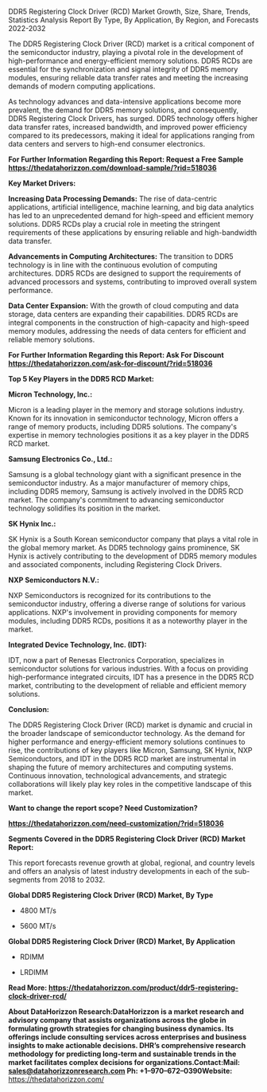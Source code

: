 DDR5 Registering Clock Driver (RCD) Market Growth, Size, Share, Trends,
Statistics Analysis Report By Type, By Application, By Region, and
Forecasts 2022-2032

The DDR5 Registering Clock Driver (RCD) market is a critical component
of the semiconductor industry, playing a pivotal role in the development
of high-performance and energy-efficient memory solutions. DDR5 RCDs are
essential for the synchronization and signal integrity of DDR5 memory
modules, ensuring reliable data transfer rates and meeting the
increasing demands of modern computing applications.

As technology advances and data-intensive applications become more
prevalent, the demand for DDR5 memory solutions, and consequently, DDR5
Registering Clock Drivers, has surged. DDR5 technology offers higher
data transfer rates, increased bandwidth, and improved power efficiency
compared to its predecessors, making it ideal for applications ranging
from data centers and servers to high-end consumer electronics.

**For Further Information Regarding this Report: Request a Free Sample
<https://thedatahorizzon.com/download-sample/?rid=518036>**

**Key Market Drivers:**

**Increasing Data Processing Demands:** The rise of data-centric
applications, artificial intelligence, machine learning, and big data
analytics has led to an unprecedented demand for high-speed and
efficient memory solutions. DDR5 RCDs play a crucial role in meeting the
stringent requirements of these applications by ensuring reliable and
high-bandwidth data transfer.

**Advancements in Computing Architectures:** The transition to DDR5
technology is in line with the continuous evolution of computing
architectures. DDR5 RCDs are designed to support the requirements of
advanced processors and systems, contributing to improved overall system
performance.

**Data Center Expansion:** With the growth of cloud computing and data
storage, data centers are expanding their capabilities. DDR5 RCDs are
integral components in the construction of high-capacity and high-speed
memory modules, addressing the needs of data centers for efficient and
reliable memory solutions.

**For Further Information Regarding this Report: Ask For Discount
<https://thedatahorizzon.com/ask-for-discount/?rid=518036>**

**Top 5 Key Players in the DDR5 RCD Market:**

**Micron Technology, Inc.:**

Micron is a leading player in the memory and storage solutions industry.
Known for its innovation in semiconductor technology, Micron offers a
range of memory products, including DDR5 solutions. The company's
expertise in memory technologies positions it as a key player in the
DDR5 RCD market.

**Samsung Electronics Co., Ltd.:**

Samsung is a global technology giant with a significant presence in the
semiconductor industry. As a major manufacturer of memory chips,
including DDR5 memory, Samsung is actively involved in the DDR5 RCD
market. The company's commitment to advancing semiconductor technology
solidifies its position in the market.

**SK Hynix Inc.:**

SK Hynix is a South Korean semiconductor company that plays a vital role
in the global memory market. As DDR5 technology gains prominence, SK
Hynix is actively contributing to the development of DDR5 memory modules
and associated components, including Registering Clock Drivers.

**NXP Semiconductors N.V.:**

NXP Semiconductors is recognized for its contributions to the
semiconductor industry, offering a diverse range of solutions for
various applications. NXP's involvement in providing components for
memory modules, including DDR5 RCDs, positions it as a noteworthy player
in the market.

**Integrated Device Technology, Inc. (IDT):**

IDT, now a part of Renesas Electronics Corporation, specializes in
semiconductor solutions for various industries. With a focus on
providing high-performance integrated circuits, IDT has a presence in
the DDR5 RCD market, contributing to the development of reliable and
efficient memory solutions.

**Conclusion:**

The DDR5 Registering Clock Driver (RCD) market is dynamic and crucial in
the broader landscape of semiconductor technology. As the demand for
higher performance and energy-efficient memory solutions continues to
rise, the contributions of key players like Micron, Samsung, SK Hynix,
NXP Semiconductors, and IDT in the DDR5 RCD market are instrumental in
shaping the future of memory architectures and computing systems.
Continuous innovation, technological advancements, and strategic
collaborations will likely play key roles in the competitive landscape
of this market.

**Want to change the report scope? Need Customization?**

**<https://thedatahorizzon.com/need-customization/?rid=518036>**

**Segments Covered in the DDR5 Registering Clock Driver (RCD) Market
Report:**

This report forecasts revenue growth at global, regional, and country
levels and offers an analysis of latest industry developments in each of
the sub-segments from 2018 to 2032.

**Global DDR5 Registering Clock Driver (RCD) Market, By Type**

-   4800 MT/s

-   5600 MT/s

**Global DDR5 Registering Clock Driver (RCD) Market, By Application**

-   RDIMM

-   LRDIMM

**Read More:
<https://thedatahorizzon.com/product/ddr5-registering-clock-driver-rcd/>**

**About DataHorizzon Research:**DataHorizzon is a market research and
advisory company that assists organizations across the globe in
formulating growth strategies for changing business dynamics. Its
offerings include consulting services across enterprises and business
insights to make actionable decisions. DHR’s comprehensive research
methodology for predicting long-term and sustainable trends in the
market facilitates complex decisions for organizations.**Contact:Mail:**
<sales@datahorizzonresearch.com> **Ph:** +1–970–672–0390**Website:**
<https://thedatahorizzon.com/>
